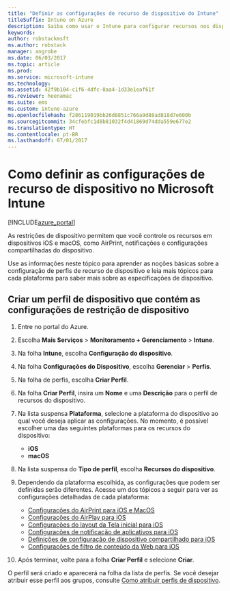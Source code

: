 ```yaml
---
title: "Definir as configurações de recurso de dispositivo do Intune"
titleSuffix: Intune on Azure
description: Saiba como usar o Intune para configurar recursos nos dispositivos gerenciados.
keywords: 
author: robstackmsft
ms.author: robstack
manager: angrobe
ms.date: 06/03/2017
ms.topic: article
ms.prod: 
ms.service: microsoft-intune
ms.technology: 
ms.assetid: 42f9b104-c1f6-4dfc-8aa4-1d33e1eaf61f
ms.reviewer: heenamac
ms.suite: ems
ms.custom: intune-azure
ms.openlocfilehash: f286119019bb26d8851c766a9d88ad818d7e600b
ms.sourcegitcommit: 34cfebfc1d8b81032f4d41869d74dda559e677e2
ms.translationtype: HT
ms.contentlocale: pt-BR
ms.lasthandoff: 07/01/2017
---
```

# <a name="how-to-configure-device-feature-settings-in-microsoft-intune"></a>Como definir as configurações de recurso de dispositivo no Microsoft Intune

[!INCLUDE[azure_portal](./includes/azure_portal.md)]

As restrições de dispositivo permitem que você controle os recursos em dispositivos iOS e macOS, como AirPrint, notificações e configurações compartilhadas do dispositivo.

Use as informações neste tópico para aprender as noções básicas sobre a configuração de perfis de recurso de dispositivo e leia mais tópicos para cada plataforma para saber mais sobre as especificações de dispositivo.

## <a name="create-a-device-profile-containing-device-restriction-settings"></a>Criar um perfil de dispositivo que contém as configurações de restrição de dispositivo

1. Entre no portal do Azure.
2. Escolha **Mais Serviços** > **Monitoramento + Gerenciamento** > **Intune**.
3. Na folha **Intune**, escolha **Configuração do dispositivo**.
2. Na folha **Configurações do Dispositivo**, escolha **Gerenciar** > **Perfis**.
3. Na folha de perfis, escolha **Criar Perfil**.
4. Na folha **Criar Perfil**, insira um **Nome** e uma **Descrição** para o perfil de recursos do dispositivo.
5. Na lista suspensa **Plataforma**, selecione a plataforma do dispositivo ao qual você deseja aplicar as configurações. No momento, é possível escolher uma das seguintes plataformas para os recursos do dispositivo:
    - **iOS**
    - **macOS**
6. Na lista suspensa do **Tipo de perfil**, escolha **Recursos do dispositivo**. 
7. Dependendo da plataforma escolhida, as configurações que podem ser definidas serão diferentes. Acesse um dos tópicos a seguir para ver as configurações detalhadas de cada plataforma:
    - [Configurações do AirPrint para iOS e MacOS](air-print-settings-ios-macos.md)
    - [Configurações do AirPlay para iOS](airplay-settings-ios.md)
    - [Configurações do layout da Tela inicial para iOS](home-screen-settings-ios.md)
    - [Configurações de notificação de aplicativos para iOS](app-notification-settings-ios.md)
    - [Definições de configuração de dispositivo compartilhado para iOS](shared-device-settings-ios.md)
    - [Configurações de filtro de conteúdo da Web para iOS](web-content-filter-settings-ios.md)

8. Após terminar, volte para a folha **Criar Perfil** e selecione **Criar**.

O perfil será criado e aparecerá na folha da lista de perfis.
Se você desejar atribuir esse perfil aos grupos, consulte [Como atribuir perfis de dispositivo](device-profile-assign.md).



